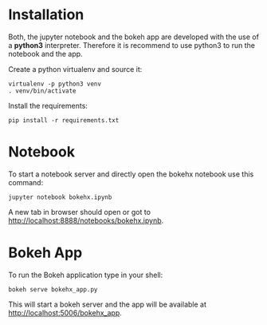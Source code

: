 Installation
============

Both, the jupyter notebook and the bokeh app are developed with the use of a **python3** interpreter.
Therefore it is recommend to use python3 to run the notebook and the app.

Create a python virtualenv and source it:

```
virtualenv -p python3 venv
. venv/bin/activate
```

Install the requirements:

```
pip install -r requirements.txt
```


Notebook
========

To start a notebook server and directly open the bokehx notebook use this command:

```
jupyter notebook bokehx.ipynb
```

A new tab in browser should open or got to [http://localhost:8888/notebooks/bokehx.ipynb](http://localhost:8888/notebooks/bokehx.ipynb).

Bokeh App
=========

To run the Bokeh application type in your shell:

```
bokeh serve bokehx_app.py
```

This will start a bokeh server and the app will be available at [http://localhost:5006/bokehx_app](http://localhost:5006/bokehx_app).
